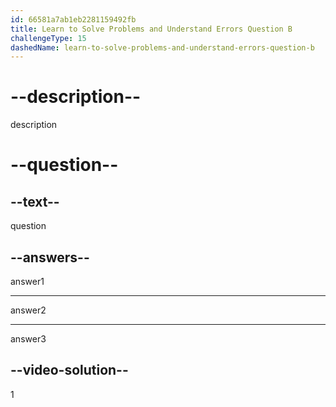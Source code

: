 ```yaml
---
id: 66581a7ab1eb2281159492fb
title: Learn to Solve Problems and Understand Errors Question B
challengeType: 15
dashedName: learn-to-solve-problems-and-understand-errors-question-b
---
```


# --description--

description

# --question-- 
## --text--

question

## --answers--

answer1

---

answer2

---

answer3


## --video-solution--

1
